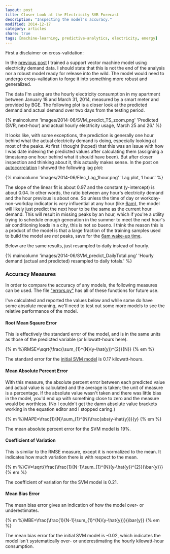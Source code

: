 ```yaml
---
layout: post
title: Closer Look at the Electricity SVR Forecast
description: "Inspecting the model's accuracy."
modified: 2014-12-17
category: articles
share: true
tags: [machine-learning, predictive-analytics, electricity, energy]
---
```


First a disclaimer on cross-validation:

In the <a href='{{ site.url }}/articles/Predicting-Energy-Use-with-Support-Vector-Machines'>previous post</a> I trained a support vector machine model using electricity demand data.  I should state that this is not the end of the analysis nor a robust model ready for release into the wild.  The model would need to undergo cross-validation to forge it into something more robust and generalized. <!--more-->

The data I'm using are the hourly electricity consumption in my apartment between January 18 and March 31, 2014, measured by a smart meter and provided by BGE. The following plot is a closer look at the predicted demand and actual demand over two days from the testing period.

{% maincolumn 'images/2014-06/SVM_predict_TS_zoom.png' 'Predicted (SVR, next-hour) and actual hourly electricity usage, March 25 and 26.' %}

It looks like, with some exceptions, the prediction is generally one hour behind what the actual electricity demand is doing, especially looking at most of the peaks.  At first I thought (hoped) that this was an issue with how I was date indexing the predicted values after calculating them (assigning a timestamp one hour behind what it should have been). But after closer inspection and thinking about it, this actually makes sense.  In the post on <a href='{{ site.url }}/articles/Autocorrelation'>autocorrelation</a> I showed the following lag plot:   

{% maincolumn 'images/2014-06/Elec_Lag_1hour.png' 'Lag plot, 1 hour.' %}  


The slope of the linear fit is about 0.97 and the constant (y-intercept) is about 0.04.  In other words, the ratio between any hour's electricity demand and the hour previous is about one.  So unless the time of day or workday-non-workday indicator is *very* influential at any hour (like <a href="{{ site.url }}/articles/Guess-What-Time-Justin-Wakes-Up">6am</a>), the model will likely just predict the next hour to be the same as the current hour demand.  This will result in missing peaks by an hour, which if you're a utility trying to schedule enough generation in the summer to meet the next hour's air conditioning loads in a city, this is not so bueno.  I think the reason this is a product of the model is that a large fraction of the training samples used to build the model are *not* peaks, save for the <a href='{{ site.url }}/articles/Guess-What-Time-Justin-Wakes-Up'>6am wake-up time</a>. 

Below are the same results, just resampled to daily instead of hourly.

{% maincolumn 'images/2014-06/SVM_predict_DailyTotal.png' 'Hourly demand (actual and predicted) resampled to daily totals.' %}


### Accuracy Measures

In order to compare the accuracy of any models, the following measures can be used.  The file <a href="http://www.github.com/jtelszasz/my_energy/forecasts/">"errors.py"</a> has all of these functions for future use.

I've calculated and reported the values below and while some do have some absolute meaning, we'll need to test out some more models to see the relative performance of the model.

#### Root Mean Sqaure Error

This is effectively the standard error of the model, and is in the same units as those of the predicted variable (or kilowatt-hours here).


{% m %}RMSE=\sqrt{\frac{\sum_{1}^{N}(y-\hat{y})^{2}}{N}} {% em %}


The standard error for the <a href='{{ site.url }}/articles/Predicting-Energy-Use-with-Support-Vector-Machines'>initial SVM model</a> is 0.17 kilowatt-hours.

#### Mean Absolute Percent Error

With this measure, the absolute percent error between each predicted value and actual value is calculated and the average is taken; the unit of measure is a percentage. If the absolute value wasn't taken and there was little bias in the model, you'd end up with something close to zero and the measure would be worthless.  (No I couldn't get the damn absolute value brackets working in the equation editor and I stopped caring.)

{% m %}MAPE=\frac{1}{N}\sum_{1}^{N}\frac{abs(y-\hat{y})}{y} {% em %}

The mean absolute percent error for the SVM model is 19%.

#### Coefficient of Variation

This is similar to the RMSE measure, except it is normalized to the mean.  It indicates how much variation there is with respect to the mean.


{% m %}CV=\sqrt{\frac{\frac{1}{N-1}\sum_{1}^{N}(y-\hat{y})^{2}}{\bar{y}}} {% em %}

The coefficient of variation for the SVM model is 0.21.

#### Mean Bias Error

The mean bias error gives an indication of how the model over- or underestimates.

{% m %}MBE=\frac{\frac{1}{N-1}\sum_{1}^{N}(y-\hat{y})}{\bar{y}} {% em %}

The mean bias error for the initial SVM model is -0.02, which indicates the model isn't systematically over- or underestimating the hourly kilowatt-hour consumption.